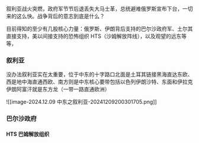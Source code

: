 

叙利亚战火突燃，政府军节节后退丢失大马士革，总统避难俄罗斯宣布下台，一切来的这么快。战争背后的意志到底是什么？

目前得知的至少有几股核心力量：俄罗斯、伊朗背后支持的巴尔沙政府军、土尔其直接支持，美以间接支持的恐怖组织 HTS（沙姆解放阵线），以及观望的远东等等，

### 叙利亚

没办法叙利亚实在太重要，位于中东的十字路口北面是土耳其链接黑海直达东欧、西是地中海直通西欧、南方则是中东核心要带包括以色列伊朗沙特、东面和伊拉克伊朗阿富汗就是东方龙（一带一路直通欧洲）


![[image-2024.12.09 中东之叙利亚-20241209200301705.png]]

### 巴尔沙政府




#### HTS 巴姆解放组织





